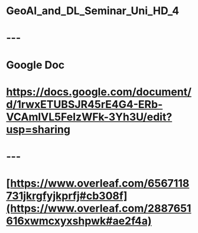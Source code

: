 # GeoAI_and_DL_Seminar_Uni_HD_4
# ---
# Google Doc
# https://docs.google.com/document/d/1rwxETUBSJR45rE4G4-ERb-VCAmlVL5FeIzWFk-3Yh3U/edit?usp=sharing
# ---
# [https://www.overleaf.com/6567118731jkrgfyjkprfj#cb308f](https://www.overleaf.com/2887651616xwmcxyxshpwk#ae2f4a)
